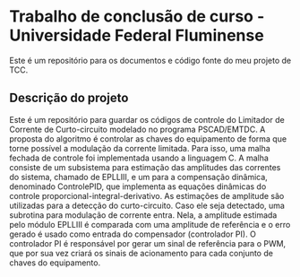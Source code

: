 # Trabalho de conclusão de curso - Universidade Federal Fluminense

Este é um repositório para os documentos e código fonte do meu projeto de TCC.

## Descrição do projeto

Este é um repositório para guardar os códigos de controle do Limitador de Corrente de Curto-circuito modelado no
programa PSCAD/EMTDC. A proposta do algoritmo é controlar as chaves do equipamento de forma que torne possível
a modulação da corrente limitada. Para isso, uma malha fechada de controle foi implementada usando a linguagem
C. A malha consiste de um subsistema para estimação das amplitudes das correntes do sistema, chamado de EPLLIII, e um
para a compensação dinâmica, denominado ControlePID, que implementa as equações dinâmicas do controle
 proporcional-integral-derivativo. As estimações de amplitude são utilizadas para a detecção do curto-circuito. Caso ele seja
detectado, uma subrotina para modulação de corrente entra. Nela, a amplitude estimada pelo módulo EPLLIII é comparada com uma
amplitude de referência e o erro gerado é usado como entrada do compensador (controlador PI). O controlador PI é responsável
por gerar um sinal de referência para o PWM, que por sua vez criará os sinais de acionamento para cada conjunto de chaves do 
equipamento.
